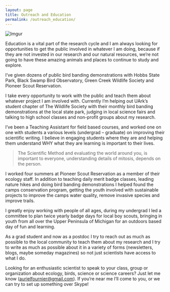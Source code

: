 ```yaml
---
layout: page
title: Outreach and Education
permalink: /outreach_education/
---
```


![Imgur](http://i.imgur.com/opa2Fni.jpg?1)

Education is a vital part of the research cycle and I am always looking for opportunities to get the public involved in whatever I am doing, because if they are not invested in our research and our natural resources, we’re not going to have these amazing animals and places to continue to study and explore. 

I’ve given dozens of public bird banding demonstrations with Hobbs State Park, Black Swamp Bird Observatory, Green Creek Wildlife Society and Pioneer Scout Reservation.

I take every opportunity to work with the public and teach them about whatever project I am involved with. Currently I’m helping out UArk’s student chapter of The Wildlife Society with their monthly bird banding demonstrations at the local state park, judging in local science fairs and talking to high school classes and non-profit groups about my research.

I’ve been a Teaching Assistant for field based courses, and worked one on one with students a various levels (undergrad – graduate) on improving their scientific writing. I believe in engaging students where they are and helping them understand WHY what they are learning is important to their lives.

> The Scientific Method and evaluating the world around you,  is important to everyone, understanding details of mitosis, depends on the person. 

I worked four summers at Pioneer Scout Reservation as a member of their ecology staff. In addition to teaching daily merit badge classes, leading nature hikes and doing bird banding demonstrations I helped found the camps conservation program, getting the youth involved with sustainable projects to improve the camps water quality, remove invasive species and improve trails.

I greatly enjoy working with people of all ages, during my undergrad I led a committee to plan twice yearly badge days for local boy scouts, bringing in youth from all over the Upper Peninsula of Michigan for an outdoors based day of fun and learning.

As a grad student and now as a postdoc I try to reach out as much as possible to the local community to teach them about my research and I try to write as much as possible about it in a variety of forms (newsletters, blogs, maybe someday magazines) so not just scientists have access to what I do.

Looking for an enthusiastic scientist to speak to your class, group or organization about ecology, birds, science or science careers? Just let me know (aurielfournier@gmail.com). If you’re near me I’ll come to you, or we can try to set up something over Skype!
